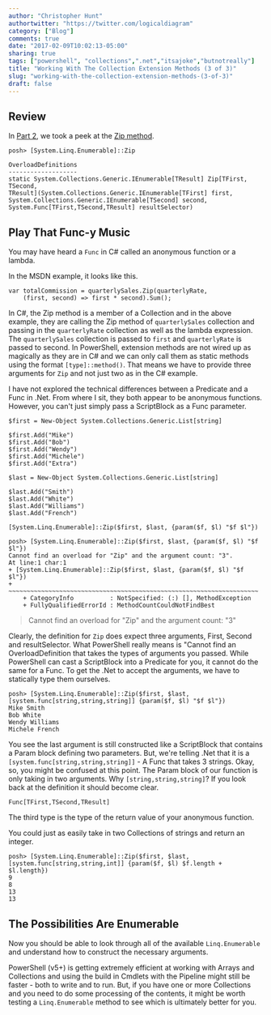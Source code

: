 ```yaml
---
author: "Christopher Hunt"
authortwitter: "https://twitter.com/logicaldiagram"
category: ["Blog"]
comments: true
date: "2017-02-09T10:02:13-05:00"
sharing: true
tags: ["powershell", "collections",".net","itsajoke","butnotreally"]
title: "Working With The Collection Extension Methods (3 of 3)"
slug: "working-with-the-collection-extension-methods-(3-of-3)"
draft: false
---
```


## Review

In [Part 2](/blog/2017/02/06/working-with-the-collection-extension-methods-2-of-3/), we took a peek at the [Zip method](https://msdn.microsoft.com/en-us/library/dd267698%28v=vs.100%29).

```
posh> [System.Linq.Enumerable]::Zip

OverloadDefinitions
-------------------
static System.Collections.Generic.IEnumerable[TResult] Zip[TFirst, TSecond,
TResult](System.Collections.Generic.IEnumerable[TFirst] first, System.Collections.Generic.IEnumerable[TSecond] second,
System.Func[TFirst,TSecond,TResult] resultSelector)
```

## Play That Func-y Music

You may have heard a `Func` in C# called an anonymous function or a lambda.

In the MSDN example, it looks like this.

```
var totalCommission = quarterlySales.Zip(quarterlyRate,
    (first, second) => first * second).Sum();
```

In C#, the Zip method is a member of a Collection and in the above example, they are calling the Zip method of `quarterlySales` collection and passing in the `quarterlyRate` collection as well as the lambda expression.
The `quarterlySales` collection is passed to `first` and `quarterlyRate` is passed to second.
In PowerShell, extension methods are not wired up as magically as they are in C# and we can only call them as static methods using the format `[type]::method()`.
That means we have to provide three arguments for `Zip` and not just two as in the C# example.

I have not explored the technical differences between a Predicate and a Func in .Net.
From where I sit, they both appear to be anonymous functions.
However, you can't just simply pass a ScriptBlock as a Func parameter.

```
$first = New-Object System.Collections.Generic.List[string]

$first.Add("Mike")
$first.Add("Bob")
$first.Add("Wendy")
$first.Add("Michele")
$first.Add("Extra")

$last = New-Object System.Collections.Generic.List[string]

$last.Add("Smith")
$last.Add("White")
$last.Add("Williams")
$last.Add("French")

[System.Linq.Enumerable]::Zip($first, $last, {param($f, $l) "$f $l"})

posh> [System.Linq.Enumerable]::Zip($first, $last, {param($f, $l) "$f $l"})
Cannot find an overload for "Zip" and the argument count: "3".
At line:1 char:1
+ [System.Linq.Enumerable]::Zip($first, $last, {param($f, $l) "$f $l"})
+ ~~~~~~~~~~~~~~~~~~~~~~~~~~~~~~~~~~~~~~~~~~~~~~~~~~~~~~~~~~~~~~~~~~~~~
    + CategoryInfo          : NotSpecified: (:) [], MethodException
    + FullyQualifiedErrorId : MethodCountCouldNotFindBest
```

> Cannot find an overload for "Zip" and the argument count: "3"

Clearly, the definition for `Zip` does expect three arguments, First, Second and resultSelector.
What PowerShell really means is "Cannot find an OverloadDefinition that takes the types of arguments you passed.
While PowerShell can cast a ScriptBlock into a Predicate for you, it cannot do the same for a Func.
To get the .Net to accept the arguments, we have to statically type them ourselves.

```
posh> [System.Linq.Enumerable]::Zip($first, $last, [system.func[string,string,string]] {param($f, $l) "$f $l"})
Mike Smith
Bob White
Wendy Williams
Michele French
```

You see the last argument is still constructed like a ScriptBlock that contains a Param block defining two parameters.
But, we're telling .Net that it is a `[system.func[string,string,string]]` - A Func that takes 3 strings.
Okay, so, you might be confused at this point.
The Param block of our function is only taking in two arguments.
Why `[string,string,string]`?
If you look back at the definition it should become clear.

```
Func[TFirst,TSecond,TResult]
```

The third type is the type of the return value of your anonymous function.

You could just as easily take in two Collections of strings and return an integer.

```
posh> [System.Linq.Enumerable]::Zip($first, $last, [system.func[string,string,int]] {param($f, $l) $f.length + $l.length})
9
8
13
13
```

## The Possibilities Are Enumerable

Now you should be able to look through all of the available `Linq.Enumerable` and understand how to construct the necessary arguments.

PowerShell (v5+) is getting extremely efficient at working with Arrays and Collections and using the build in Cmdlets with the Pipeline might still be faster - both to write and to run.
But, if you have one or more Collections and you need to do some processing of the contents, it might be worth testing a `Linq.Enumerable` method to see which is ultimately better for you.